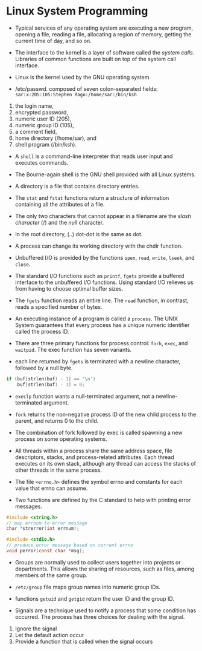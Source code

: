 # Linux System Programming

* Typical services of any operating system are executing a new program, opening a file, reading a file, allocating a region of memory, getting the current time of day, and so on.

* The interface to the kernel is a layer of software called the _system calls_. Libraries of common functions are built on top of the system call interface.

* Linux is the kernel used by the GNU operating system.

* /etc/passwd. composed of seven colon-separated fields: 
`sar:x:205:105:Stephen Rago:/home/sar:/bin/ksh`

1. the login name, 
1. encrypted password, 
1. numeric user ID (205), 
1. numeric group ID (105), 
1. a comment field, 
1. home directory (/home/sar), and 
1. shell program (/bin/ksh).

* A `shell` is a command-line interpreter that reads user input and executes commands.

* The Bourne-again shell is the GNU shell provided with all Linux systems.

* A directory is a file that contains directory entries.

* The `stat` and `fstat` functions return a structure of information containing all the attributes of a file.

* The only two characters that cannot appear in a filename are the _slash character_ (/) and the _null_ character.

* In the root directory, (..) dot-dot is the same as dot.

* A process can change its working directory with the chdir function.

* Unbuffered I/O is provided by the functions `open`, `read`, `write`, `lseek`, and `close`.

* The standard I/O functions such as `printf`, `fgets` provide a buffered interface to the unbuffered I/O functions. Using standard I/O relieves us from having to choose optimal buffer sizes.

* The `fgets` function reads an entire line. The `read` function, in contrast, reads a specified number of bytes.

* An executing instance of a program is called a `process`. The UNIX System guarantees that every process has a unique numeric identifier
called the process ID.

* There are three primary functions for process control: `fork`, `exec`, and `waitpid`. The exec function has seven variants.

* each line returned by `fgets` is terminated with a newline character,
followed by a null byte.
```c
if (buf[strlen(buf) - 1] == '\n')
    buf[strlen(buf) - 1] = 0;
```

* `execlp` function wants a null-terminated argument, not a newline-terminated argument.

* `fork` returns the non-negative process ID of the new child process to the parent, and returns 0 to the child.

* The combination of fork followed by exec is called spawning a new process on some operating systems.

* All threads within a process share the same address space, file descriptors, stacks, and process-related attributes. Each thread executes on its own stack, although any thread can access the stacks of other threads in the same process.

* The file `<errno.h>` defines the symbol errno and constants for each value that errno can assume.

* Two functions are defined by the C standard to help with printing error messages.

```c
#include <string.h>
// map errnum to error message
char *strerror(int errnum);

#include <stdio.h>
// produce error message based on current errno
void perror(const char *msg);
```

* Groups are normally used to collect users together into projects or departments. This allows the sharing of resources, such as files, among members of the same group.

* `/etc/group` file maps group names into numeric group IDs.

* functions `getuid` and `getgid` return the user ID and the group ID.

* Signals are a technique used to notify a process that some condition has occurred. The process has three choices for dealing with the
signal.
1. Ignore the signal
1. Let the default action occur
1. Provide a function that is called when the signal occurs 